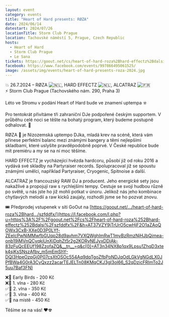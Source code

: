 ```yaml
---
layout: event
category: events
title: "Heart of Hard presents: RØZA"
date: 2024/06/14
datestart: 2024/07/26
locationTitle: Storm Club Prague
location: Tachovské náměstí 5, Prague, Czech Republic
hosts:
  - Heart of Hard
  - Storm Club Prague
  - Le Sana
tickets: https://goout.net/cs/heart-of-hard-roza%2Bhard-effectz%2Bdalsi/szfddfx/
facebook: https://www.facebook.com/events/997866495061525/
image: /assets/img/events/heart-of-hard-presents-roza-2024.jpg
---
```


💥 26.7.2024 – RØZA ![🇳🇱](https://static.xx.fbcdn.net/images/emoji.php/v9/tbd/2/16/1f1f3_1f1f1.png), HARD EFFECTZ ![🇳🇱](https://static.xx.fbcdn.net/images/emoji.php/v9/tbd/2/16/1f1f3_1f1f1.png), ALCATRAZ ![🇫🇷](https://static.xx.fbcdn.net/images/emoji.php/v9/td3/2/16/1f1eb_1f1f7.png)  
⚡ Storm Club Prague (Tachovského nám. 290, Praha 3)

Léto ve Stromu v podání Heart of Hard bude ve znamení uptempa ☣️

Pro tentokrát přivítáme tři zahraniční DJe podpořené českým supportem. V průběhu celé noci se těšte na bohatý program, který budeme postupně odhalovat. 🤫

RØZA 🌹 je Nizozemská uptempo DJka, mladá krev na scéně, která vám přinese perfektní balanc mezi známými bangery a těmi nejlepšími skladbami, které uslyšíte pravděpodobně poprvé. V České republice bude mít premiéru a my se na ní moc těšíme.

HARD EFFECTZ je vycházející hvězda hardcoru, působí již od roku 2016 a vydává své skladby na Partyraiser records. Spolupracoval již se spoustu známými umělci, například Partyraiser, Cryogenic, Spitnoise a další.

ALCATRAZ je francouzský RAW DJ a producent. Jeho energické sety jsou nakažlivé a propojují raw s rychlejšími tempy. Cestuje se svojí hudbou různě po světě, u nás jste ho již mohli potkat v únoru. Jelikož nás jeho kombinace chytlavých melodií a raw kicků zaujaly, rozhodli jsme se ho pozvat znovu.

🎟 Předprodej vstupenek v síti GoOut na [https://goout.net/.../heart-of-hard-roza%2Bhard.../szfddfx/](https://l.facebook.com/l.php?u=https%3A%2F%2Fgoout.net%2Fcs%2Fheart-of-hard-roza%252Bhard-effectz%252Bdalsi%2Fszfddfx%2F&h=AT37VZY9jTrUrO5cwHjF2O1aZAoQOWx3CxB-XXe0D3P0LYf-ZEeIcPwNiMMwfbGUqp28d9avhm7VXQWghlmRwT1myBzRmzNjHJbQimea-onb19jMVnQCyqkiUnXiDqhZt5r2g2KORyNEJyxDDiAk-83zFuQcEEUf198ZzofaZQ&__tn__=q&c[0]=AT3n34NX8p1qx9Lpsu1ZhqD3xtek4sjKsSNszAfbv_m5mEmShY-DQI3HpeOzpGj0P07csXtOSOc554Aq9dqTgoZfbPoNDJqOdLGkVgNGdLX0JPfBWa4G0rA3CyQxzz2acarTEJELTn08KMqCKJ3gI3ol66_S2qDzicFRImTo2J5uu7Baf3FN)

❌🔸 Early Birds - 200 Kč  
❌🔸 1. vlna - 280 Kč  
✅🔸 2. vlna - 350 Kč  
✅🔸 3. vlna - 400 Kč  
✅🔸 na místě - 450 Kč

Těšíme se na vás! ❤☢